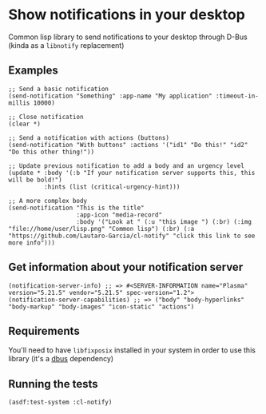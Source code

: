 # Show notifications in your desktop

Common lisp library to send notifications to your desktop through D-Bus (kinda as a `libnotify` replacement)

## Examples
```common-lisp
;; Send a basic notification
(send-notification "Something" :app-name "My application" :timeout-in-millis 10000)

;; Close notification
(clear *)

;; Send a notification with actions (buttons)
(send-notification "With buttons" :actions '("id1" "Do this!" "id2" "Do this other thing!"))

;; Update previous notification to add a body and an urgency level
(update * :body '(:b "If your notification server supports this, this will be bold!")
          :hints (list (critical-urgency-hint)))

;; A more complex body
(send-notification "This is the title"
                   :app-icon "media-record"
                   :body '("Look at " (:u "this image ") (:br) (:img "file://home/user/lisp.png" "Common lisp") (:br) (:a "https://github.com/Lautaro-Garcia/cl-notify" "click this link to see more info")))
```

## Get information about your notification server
```common-lisp
(notification-server-info) ;; => #<SERVER-INFORMATION name="Plasma" version="5.21.5" vendor="5.21.5" spec-version="1.2">
(notification-server-capabilities) ;; => ("body" "body-hyperlinks" "body-markup" "body-images" "icon-static" "actions")
```

## Requirements
You'll need to have `libfixposix` installed in your system in order to use this library (it's a [dbus](https://github.com/death/dbus) dependency)

## Running the tests
```common-lisp
(asdf:test-system :cl-notify)
```
